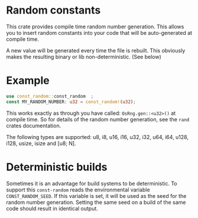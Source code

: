 # Random constants
This crate provides compile time random number generation.
This allows you to insert random constants into your code that will be auto-generated at compile time.

A new value will be generated every time the file is rebuilt.
This obviously makes the resulting binary or lib non-deterministic. (See below)

# Example 

```rust
use const_random::const_random  ;
const MY_RANDOM_NUMBER: u32 = const_random!(u32);
```
This works exactly as through you have called: `OsRng.gen::<u32>()` at compile time.
So for details of the random number generation, see the `rand` crates documentation.

The following types are supported: u8, i8, u16, i16, u32, i32, u64, i64, u128, i128, usize, isize and [u8; N].

# Deterministic builds

Sometimes it is an advantage for build systems to be deterministic. To support this `const-random` reads the environmental
variable `CONST_RANDOM_SEED`. If this variable is set, it will be used as the seed for the random number generation.
Setting the same seed on a build of the same code should result in identical output.

